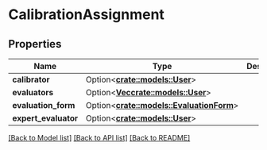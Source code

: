 # CalibrationAssignment

## Properties

Name | Type | Description | Notes
------------ | ------------- | ------------- | -------------
**calibrator** | Option<[**crate::models::User**](User.md)> |  | [optional]
**evaluators** | Option<[**Vec<crate::models::User>**](User.md)> |  | [optional]
**evaluation_form** | Option<[**crate::models::EvaluationForm**](EvaluationForm.md)> |  | [optional]
**expert_evaluator** | Option<[**crate::models::User**](User.md)> |  | [optional]

[[Back to Model list]](../README.md#documentation-for-models) [[Back to API list]](../README.md#documentation-for-api-endpoints) [[Back to README]](../README.md)


